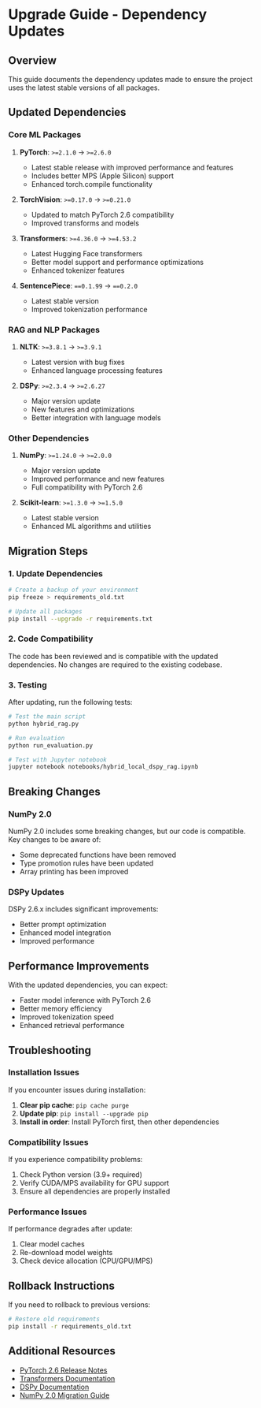 # Upgrade Guide - Dependency Updates

## Overview

This guide documents the dependency updates made to ensure the project uses the latest stable versions of all packages.

## Updated Dependencies

### Core ML Packages

1. **PyTorch**: `>=2.1.0` → `>=2.6.0`
   - Latest stable release with improved performance and features
   - Includes better MPS (Apple Silicon) support
   - Enhanced torch.compile functionality

2. **TorchVision**: `>=0.17.0` → `>=0.21.0`
   - Updated to match PyTorch 2.6 compatibility
   - Improved transforms and models

3. **Transformers**: `>=4.36.0` → `>=4.53.2`
   - Latest Hugging Face transformers
   - Better model support and performance optimizations
   - Enhanced tokenizer features

4. **SentencePiece**: `==0.1.99` → `==0.2.0`
   - Latest stable version
   - Improved tokenization performance

### RAG and NLP Packages

1. **NLTK**: `>=3.8.1` → `>=3.9.1`
   - Latest version with bug fixes
   - Enhanced language processing features

2. **DSPy**: `>=2.3.4` → `>=2.6.27`
   - Major version update
   - New features and optimizations
   - Better integration with language models

### Other Dependencies

1. **NumPy**: `>=1.24.0` → `>=2.0.0`
   - Major version update
   - Improved performance and new features
   - Full compatibility with PyTorch 2.6

2. **Scikit-learn**: `>=1.3.0` → `>=1.5.0`
   - Latest stable version
   - Enhanced ML algorithms and utilities

## Migration Steps

### 1. Update Dependencies

```bash
# Create a backup of your environment
pip freeze > requirements_old.txt

# Update all packages
pip install --upgrade -r requirements.txt
```

### 2. Code Compatibility

The code has been reviewed and is compatible with the updated dependencies. No changes are required to the existing codebase.

### 3. Testing

After updating, run the following tests:

```bash
# Test the main script
python hybrid_rag.py

# Run evaluation
python run_evaluation.py

# Test with Jupyter notebook
jupyter notebook notebooks/hybrid_local_dspy_rag.ipynb
```

## Breaking Changes

### NumPy 2.0

NumPy 2.0 includes some breaking changes, but our code is compatible. Key changes to be aware of:
- Some deprecated functions have been removed
- Type promotion rules have been updated
- Array printing has been improved

### DSPy Updates

DSPy 2.6.x includes significant improvements:
- Better prompt optimization
- Enhanced model integration
- Improved performance

## Performance Improvements

With the updated dependencies, you can expect:
- Faster model inference with PyTorch 2.6
- Better memory efficiency
- Improved tokenization speed
- Enhanced retrieval performance

## Troubleshooting

### Installation Issues

If you encounter issues during installation:

1. **Clear pip cache**: `pip cache purge`
2. **Update pip**: `pip install --upgrade pip`
3. **Install in order**: Install PyTorch first, then other dependencies

### Compatibility Issues

If you experience compatibility problems:

1. Check Python version (3.9+ required)
2. Verify CUDA/MPS availability for GPU support
3. Ensure all dependencies are properly installed

### Performance Issues

If performance degrades after update:

1. Clear model caches
2. Re-download model weights
3. Check device allocation (CPU/GPU/MPS)

## Rollback Instructions

If you need to rollback to previous versions:

```bash
# Restore old requirements
pip install -r requirements_old.txt
```

## Additional Resources

- [PyTorch 2.6 Release Notes](https://pytorch.org/blog/pytorch2-6/)
- [Transformers Documentation](https://huggingface.co/docs/transformers/)
- [DSPy Documentation](https://github.com/stanfordnlp/dspy)
- [NumPy 2.0 Migration Guide](https://numpy.org/devdocs/numpy_2_0_migration_guide.html)
